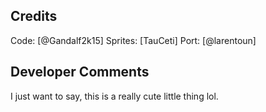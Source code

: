 ## Credits
Code: [@Gandalf2k15]
Sprites: [TauCeti]
Port: [@larentoun]

## Developer Comments
I just want to say, this is a really cute little thing lol.
